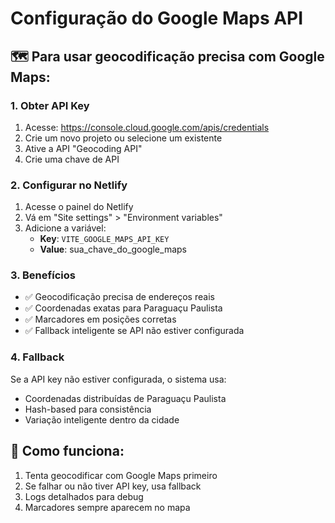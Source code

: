 # Configuração do Google Maps API

## 🗺️ Para usar geocodificação precisa com Google Maps:

### 1. Obter API Key
1. Acesse: https://console.cloud.google.com/apis/credentials
2. Crie um novo projeto ou selecione um existente
3. Ative a API "Geocoding API"
4. Crie uma chave de API

### 2. Configurar no Netlify
1. Acesse o painel do Netlify
2. Vá em "Site settings" > "Environment variables"
3. Adicione a variável:
   - **Key**: `VITE_GOOGLE_MAPS_API_KEY`
   - **Value**: sua_chave_do_google_maps

### 3. Benefícios
- ✅ Geocodificação precisa de endereços reais
- ✅ Coordenadas exatas para Paraguaçu Paulista
- ✅ Marcadores em posições corretas
- ✅ Fallback inteligente se API não estiver configurada

### 4. Fallback
Se a API key não estiver configurada, o sistema usa:
- Coordenadas distribuídas de Paraguaçu Paulista
- Hash-based para consistência
- Variação inteligente dentro da cidade

## 🚀 Como funciona:
1. Tenta geocodificar com Google Maps primeiro
2. Se falhar ou não tiver API key, usa fallback
3. Logs detalhados para debug
4. Marcadores sempre aparecem no mapa
